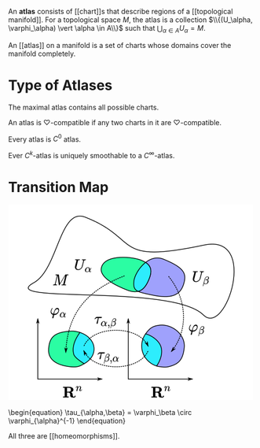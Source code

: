 An **atlas** consists of [[chart]]s that describe regions of a [[topological manifold]]. For a topological space $M$, the atlas is a collection $\\{(U_\alpha, \varphi_\alpha) \vert \alpha \in A\\}$ such that $\bigcup_{\alpha \in A}U_\alpha = M$.

An [[atlas]] on a manifold is a set of charts whose domains cover the manifold completely.

# Type of Atlases

The maximal atlas contains all possible charts.

An atlas is $\heartsuit$-compatible if any two charts in it are $\heartsuit$-compatible.

Every atlas is $C^0$ atlas.

Ever $C^k$-atlas is uniquely smoothable to a $C^∞$-atlas.

# Transition Map

![](../../uploads/transition-map.png)

\begin{equation}
\tau_{\alpha,\beta} = \varphi_\beta \circ \varphi_{\alpha}^{-1}
\end{equation}

All three are [[homeomorphisms]].